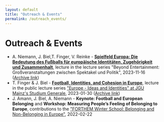 ```yaml
---
layout: default
title: "Outreach & Events"
permalink: /outreach_events/
---
```

# Outreach & Events
-  A. Niemann, J. Biel,T. Finger,  V. Reinke  - [**Spielfeld Europa: Die Bedeutung des Fußballs für europäische Identitäten, Zugehörigkeit und Zusammenhalt**](https://www.blogs.uni-mainz.de/fb02-fachschaft-politik/ueber-uns/ringvorlesung/), lecture in the lecture series "Beyond Entertainment: Großveranstaltungen zwischen Spektakel und Politik", 2023-11-16 ([Archive link](https://web.archive.org/web/20231116074339/https://www.blogs.uni-mainz.de/fb02-fachschaft-politik/ueber-uns/ringvorlesung/))
-  T. Finger & J. Biel - [**Football, Identities, and Cohesion in Europe**](https://video.uni-mainz.de/Panopto/Pages/Viewer.aspx?id=cb029001-d37b-4d7f-9b77-af9400fd0567), lecture in the public lecture series ["Europe - Ideas and Identities" at JGU Mainz's Studium Generale](https://www.studgen.uni-mainz.de/rvl-tsp-europa-winter-2022-23/), 2023-01-30 ([Archive link](https://web.archive.org/web/20221202102755/https://www.studgen.uni-mainz.de/rvl-tsp-europa-winter-2022-23/))
-  J. Amann, J. Biel, A. Niemann - **Keynote: Football and European Belonging** and **Workshop: Measuring People’s Feeling of Belonging to Europe**, contributions to the ["FORTHEM Winter School: Belonging and Non-Belonging in Europe"](https://internationale.politik.uni-mainz.de/files/2021/11/FORTHEM_promotion_slide.pdf), 2022-02-22
